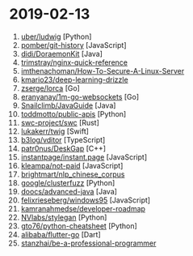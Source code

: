 # 2019-02-13

1. [uber/ludwig](https://github.com/uber/ludwig "Ludwig is a toolbox built on top of TensorFlow that allows to train and test deep learning models without the need to write code.") [Python]
2. [pomber/git-history](https://github.com/pomber/git-history "Quickly browse the history of any GitHub file") [JavaScript]
3. [didi/DoraemonKit](https://github.com/didi/DoraemonKit "简称 DoKit 。一款功能齐全的客户端（ iOS 、Android ）研发助手，你值得拥有。") [Java]
4. [trimstray/nginx-quick-reference](https://github.com/trimstray/nginx-quick-reference "⚡️ This notes describes how to improve Nginx performance, security and other important things; ssllabs A+ 100%.") 
5. [imthenachoman/How-To-Secure-A-Linux-Server](https://github.com/imthenachoman/How-To-Secure-A-Linux-Server "An evolving how-to guide for securing a Linux server.") 
6. [kmario23/deep-learning-drizzle](https://github.com/kmario23/deep-learning-drizzle "Drench yourself in Deep Learning, Reinforcement Learning, Machine Learning, Computer Vision, and NLP by learning from these exciting lectures!!") 
7. [zserge/lorca](https://github.com/zserge/lorca "Build cross-platform modern desktop apps in Go + HTML5") [Go]
8. [eranyanay/1m-go-websockets](https://github.com/eranyanay/1m-go-websockets "handling 1M websockets connections in Go") [Go]
9. [Snailclimb/JavaGuide](https://github.com/Snailclimb/JavaGuide "【Java学习+面试指南】 一份涵盖大部分Java程序员所需要掌握的核心知识。") [Java]
10. [toddmotto/public-apis](https://github.com/toddmotto/public-apis "A collective list of free APIs for use in software and web development.") [Python]
11. [swc-project/swc](https://github.com/swc-project/swc "Super-fast javascript to javascript compiler written in rust") [Rust]
12. [lukakerr/twig](https://github.com/lukakerr/twig "A modern macOS markdown editor - themeable, tabs, sidebar, github flavored markdown, exporting, latex and more") [Swift]
13. [b3log/vditor](https://github.com/b3log/vditor "♏ 一款浏览器端的 Markdown 编辑器。") [TypeScript]
14. [patr0nus/DeskGap](https://github.com/patr0nus/DeskGap "A cross-platform desktop app framework based on Node.js and the system webview") [C++]
15. [instantpage/instant.page](https://github.com/instantpage/instant.page "Make your site’s pages instant in 1 minute and improve your conversion rate by 1%") [JavaScript]
16. [kleampa/not-paid](https://github.com/kleampa/not-paid "Client did not pay? Add opacity to the body tag and decrease it every day until their site completely fades away") [JavaScript]
17. [brightmart/nlp_chinese_corpus](https://github.com/brightmart/nlp_chinese_corpus "大规模中文自然语言处理语料 Large Scale Chinese Corpus for NLP") 
18. [google/clusterfuzz](https://github.com/google/clusterfuzz "All your bug are belong to us.") [Python]
19. [doocs/advanced-java](https://github.com/doocs/advanced-java "😮 互联网 Java 工程师进阶知识完全扫盲") [Java]
20. [felixrieseberg/windows95](https://github.com/felixrieseberg/windows95 "💩🚀 Windows 95 in Electron. Runs on macOS, Linux, and Windows.") [JavaScript]
21. [kamranahmedse/developer-roadmap](https://github.com/kamranahmedse/developer-roadmap "Roadmap to becoming a web developer in 2019") 
22. [NVlabs/stylegan](https://github.com/NVlabs/stylegan "StyleGAN - Official TensorFlow Implementation") [Python]
23. [gto76/python-cheatsheet](https://github.com/gto76/python-cheatsheet "Comprehensive Python Cheatsheet") [Python]
24. [alibaba/flutter-go](https://github.com/alibaba/flutter-go "flutter 开发者帮助 APP，包含 flutter 常用 140+ 组件的demo 演示与中文文档") [Dart]
25. [stanzhai/be-a-professional-programmer](https://github.com/stanzhai/be-a-professional-programmer "成为专业程序员路上用到的各种优秀资料、神器及框架") 
